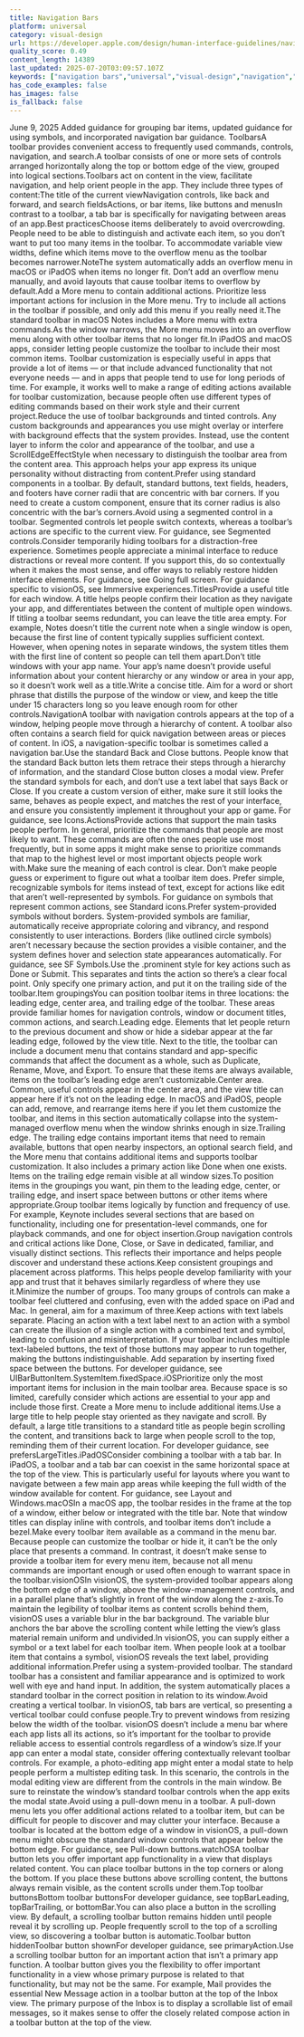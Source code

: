 ```yaml
---
title: Navigation Bars
platform: universal
category: visual-design
url: https://developer.apple.com/design/human-interface-guidelines/navigation-bars
quality_score: 0.49
content_length: 14389
last_updated: 2025-07-20T03:09:57.107Z
keywords: ["navigation bars","universal","visual-design","navigation","controls","buttons","system","color","interface","icons","selection","presentation","layout","input"]
has_code_examples: false
has_images: false
is_fallback: false
---
```


June 9, 2025 Added guidance for grouping bar items, updated guidance for using symbols, and incorporated navigation bar guidance. ToolbarsA toolbar provides convenient access to frequently used commands, controls, navigation, and search.A toolbar consists of one or more sets of controls arranged horizontally along the top or bottom edge of the view, grouped into logical sections.Toolbars act on content in the view, facilitate navigation, and help orient people in the app. They include three types of content:The title of the current viewNavigation controls, like back and forward, and search fieldsActions, or bar items, like buttons and menusIn contrast to a toolbar, a tab bar is specifically for navigating between areas of an app.Best practicesChoose items deliberately to avoid overcrowding. People need to be able to distinguish and activate each item, so you don’t want to put too many items in the toolbar. To accommodate variable view widths, define which items move to the overflow menu as the toolbar becomes narrower.NoteThe system automatically adds an overflow menu in macOS or iPadOS when items no longer fit. Don’t add an overflow menu manually, and avoid layouts that cause toolbar items to overflow by default.Add a More menu to contain additional actions. Prioritize less important actions for inclusion in the More menu. Try to include all actions in the toolbar if possible, and only add this menu if you really need it.The standard toolbar in macOS Notes includes a More menu with extra commands.As the window narrows, the More menu moves into an overflow menu along with other toolbar items that no longer fit.In iPadOS and macOS apps, consider letting people customize the toolbar to include their most common items. Toolbar customization is especially useful in apps that provide a lot of items — or that include advanced functionality that not everyone needs — and in apps that people tend to use for long periods of time. For example, it works well to make a range of editing actions available for toolbar customization, because people often use different types of editing commands based on their work style and their current project.Reduce the use of toolbar backgrounds and tinted controls. Any custom backgrounds and appearances you use might overlay or interfere with background effects that the system provides. Instead, use the content layer to inform the color and appearance of the toolbar, and use a ScrollEdgeEffectStyle when necessary to distinguish the toolbar area from the content area. This approach helps your app express its unique personality without distracting from content.Prefer using standard components in a toolbar. By default, standard buttons, text fields, headers, and footers have corner radii that are concentric with bar corners. If you need to create a custom component, ensure that its corner radius is also concentric with the bar’s corners.Avoid using a segmented control in a toolbar. Segmented controls let people switch contexts, whereas a toolbar’s actions are specific to the current view. For guidance, see Segmented controls.Consider temporarily hiding toolbars for a distraction-free experience. Sometimes people appreciate a minimal interface to reduce distractions or reveal more content. If you support this, do so contextually when it makes the most sense, and offer ways to reliably restore hidden interface elements. For guidance, see Going full screen. For guidance specific to visionOS, see Immersive experiences.TitlesProvide a useful title for each window. A title helps people confirm their location as they navigate your app, and differentiates between the content of multiple open windows. If titling a toolbar seems redundant, you can leave the title area empty. For example, Notes doesn’t title the current note when a single window is open, because the first line of content typically supplies sufficient context. However, when opening notes in separate windows, the system titles them with the first line of content so people can tell them apart.Don’t title windows with your app name. Your app’s name doesn’t provide useful information about your content hierarchy or any window or area in your app, so it doesn’t work well as a title.Write a concise title. Aim for a word or short phrase that distills the purpose of the window or view, and keep the title under 15 characters long so you leave enough room for other controls.NavigationA toolbar with navigation controls appears at the top of a window, helping people move through a hierarchy of content. A toolbar also often contains a search field for quick navigation between areas or pieces of content. In iOS, a navigation-specific toolbar is sometimes called a navigation bar.Use the standard Back and Close buttons. People know that the standard Back button lets them retrace their steps through a hierarchy of information, and the standard Close button closes a modal view. Prefer the standard symbols for each, and don’t use a text label that says Back or Close. If you create a custom version of either, make sure it still looks the same, behaves as people expect, and matches the rest of your interface, and ensure you consistently implement it throughout your app or game. For guidance, see Icons.ActionsProvide actions that support the main tasks people perform. In general, prioritize the commands that people are most likely to want. These commands are often the ones people use most frequently, but in some apps it might make sense to prioritize commands that map to the highest level or most important objects people work with.Make sure the meaning of each control is clear. Don’t make people guess or experiment to figure out what a toolbar item does. Prefer simple, recognizable symbols for items instead of text, except for actions like edit that aren’t well-represented by symbols. For guidance on symbols that represent common actions, see Standard icons.Prefer system-provided symbols without borders. System-provided symbols are familiar, automatically receive appropriate coloring and vibrancy, and respond consistently to user interactions. Borders (like outlined circle symbols) aren’t necessary because the section provides a visible container, and the system defines hover and selection state appearances automatically. For guidance, see SF Symbols.Use the .prominent style for key actions such as Done or Submit. This separates and tints the action so there’s a clear focal point. Only specify one primary action, and put it on the trailing side of the toolbar.Item groupingsYou can position toolbar items in three locations: the leading edge, center area, and trailing edge of the toolbar. These areas provide familiar homes for navigation controls, window or document titles, common actions, and search.Leading edge. Elements that let people return to the previous document and show or hide a sidebar appear at the far leading edge, followed by the view title. Next to the title, the toolbar can include a document menu that contains standard and app-specific commands that affect the document as a whole, such as Duplicate, Rename, Move, and Export. To ensure that these items are always available, items on the toolbar’s leading edge aren’t customizable.Center area. Common, useful controls appear in the center area, and the view title can appear here if it’s not on the leading edge. In macOS and iPadOS, people can add, remove, and rearrange items here if you let them customize the toolbar, and items in this section automatically collapse into the system-managed overflow menu when the window shrinks enough in size.Trailing edge. The trailing edge contains important items that need to remain available, buttons that open nearby inspectors, an optional search field, and the More menu that contains additional items and supports toolbar customization. It also includes a primary action like Done when one exists. Items on the trailing edge remain visible at all window sizes.To position items in the groupings you want, pin them to the leading edge, center, or trailing edge, and insert space between buttons or other items where appropriate.Group toolbar items logically by function and frequency of use. For example, Keynote includes several sections that are based on functionality, including one for presentation-level commands, one for playback commands, and one for object insertion.Group navigation controls and critical actions like Done, Close, or Save in dedicated, familiar, and visually distinct sections. This reflects their importance and helps people discover and understand these actions.Keep consistent groupings and placement across platforms. This helps people develop familiarity with your app and trust that it behaves similarly regardless of where they use it.Minimize the number of groups. Too many groups of controls can make a toolbar feel cluttered and confusing, even with the added space on iPad and Mac. In general, aim for a maximum of three.Keep actions with text labels separate. Placing an action with a text label next to an action with a symbol can create the illusion of a single action with a combined text and symbol, leading to confusion and misinterpretation. If your toolbar includes multiple text-labeled buttons, the text of those buttons may appear to run together, making the buttons indistinguishable. Add separation by inserting fixed space between the buttons. For developer guidance, see UIBarButtonItem.SystemItem.fixedSpace.iOSPrioritize only the most important items for inclusion in the main toolbar area. Because space is so limited, carefully consider which actions are essential to your app and include those first. Create a More menu to include additional items.Use a large title to help people stay oriented as they navigate and scroll. By default, a large title transitions to a standard title as people begin scrolling the content, and transitions back to large when people scroll to the top, reminding them of their current location. For developer guidance, see prefersLargeTitles.iPadOSConsider combining a toolbar with a tab bar. In iPadOS, a toolbar and a tab bar can coexist in the same horizontal space at the top of the view. This is particularly useful for layouts where you want to navigate between a few main app areas while keeping the full width of the window available for content. For guidance, see Layout and Windows.macOSIn a macOS app, the toolbar resides in the frame at the top of a window, either below or integrated with the title bar. Note that window titles can display inline with controls, and toolbar items don’t include a bezel.Make every toolbar item available as a command in the menu bar. Because people can customize the toolbar or hide it, it can’t be the only place that presents a command. In contrast, it doesn’t make sense to provide a toolbar item for every menu item, because not all menu commands are important enough or used often enough to warrant space in the toolbar.visionOSIn visionOS, the system-provided toolbar appears along the bottom edge of a window, above the window-management controls, and in a parallel plane that’s slightly in front of the window along the z-axis.To maintain the legibility of toolbar items as content scrolls behind them, visionOS uses a variable blur in the bar background. The variable blur anchors the bar above the scrolling content while letting the view’s glass material remain uniform and undivided.In visionOS, you can supply either a symbol or a text label for each toolbar item. When people look at a toolbar item that contains a symbol, visionOS reveals the text label, providing additional information.Prefer using a system-provided toolbar. The standard toolbar has a consistent and familiar appearance and is optimized to work well with eye and hand input. In addition, the system automatically places a standard toolbar in the correct position in relation to its window.Avoid creating a vertical toolbar. In visionOS, tab bars are vertical, so presenting a vertical toolbar could confuse people.Try to prevent windows from resizing below the width of the toolbar. visionOS doesn’t include a menu bar where each app lists all its actions, so it’s important for the toolbar to provide reliable access to essential controls regardless of a window’s size.If your app can enter a modal state, consider offering contextually relevant toolbar controls. For example, a photo-editing app might enter a modal state to help people perform a multistep editing task. In this scenario, the controls in the modal editing view are different from the controls in the main window. Be sure to reinstate the window’s standard toolbar controls when the app exits the modal state.Avoid using a pull-down menu in a toolbar. A pull-down menu lets you offer additional actions related to a toolbar item, but can be difficult for people to discover and may clutter your interface. Because a toolbar is located at the bottom edge of a window in visionOS, a pull-down menu might obscure the standard window controls that appear below the bottom edge. For guidance, see Pull-down buttons.watchOSA toolbar button lets you offer important app functionality in a view that displays related content. You can place toolbar buttons in the top corners or along the bottom. If you place these buttons above scrolling content, the buttons always remain visible, as the content scrolls under them.Top toolbar buttonsBottom toolbar buttonsFor developer guidance, see topBarLeading, topBarTrailing, or bottomBar.You can also place a button in the scrolling view. By default, a scrolling toolbar button remains hidden until people reveal it by scrolling up. People frequently scroll to the top of a scrolling view, so discovering a toolbar button is automatic.Toolbar button hiddenToolbar button shownFor developer guidance, see primaryAction.Use a scrolling toolbar button for an important action that isn’t a primary app function. A toolbar button gives you the flexibility to offer important functionality in a view whose primary purpose is related to that functionality, but may not be the same. For example, Mail provides the essential New Message action in a toolbar button at the top of the Inbox view. The primary purpose of the Inbox is to display a scrollable list of email messages, so it makes sense to offer the closely related compose action in a toolbar button at the top of the view.
